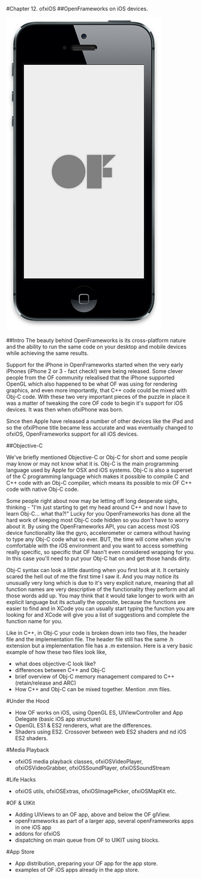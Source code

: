 #Chapter 12. ofxiOS
##OpenFrameworks on iOS devices.

![Figure 1: OF on iPhone.](images/ofxiOS_iPhone_sml.png "Figure 1: OF on iPhone.")

##Intro
The beauty behind OpenFrameworks is its cross-platform nature and the ability to run the same code on your desktop and mobile devices while achieving the same results.

Support for the iPhone in OpenFrameworks started when the very early iPhones (iPhone 2 or 3 - fact check!) were being released. Some clever people from the OF community relealised that the iPhone supported OpenGL which also happened to be what OF was using for rendering graphics, and even more importantly, that C++ code could be mixed with Obj-C code. With these two very important pieces of the puzzle in place it was a matter of tweaking the core OF code to begin it's support for iOS devices. It was then when ofxiPhone was born.

Since then Apple have released a number of other devices like the iPad and so the ofxiPhone title became less accurate and was eventually changed to ofxiOS, OpenFrameworks support for all iOS devices.


##Objective-C

We've briefly mentioned Objective-C or Obj-C for short and some people may know or may not know what it is. Obj-C is the main programming language used by Apple for OSX and iOS systems. Obj-C is also a superset of the C programming language which makes it possible to compile C and C++ code with an Obj-C compiler, which means its possible to mix OF C++ code with native Obj-C code.

Some people right about now may be letting off long desperate sighs, thinking - "I'm just starting to get my head around C++ and now I have to learn Obj-C... what tha?!" Lucky for you OpenFrameworks has done all the hard work of keeping most Obj-C code hidden so you don't have to worry about it. By using the OpenFrameworks API, you can access most iOS device functionality like the gyro, accelerometer or camera without having to type any Obj-C code what so ever. BUT, the time will come when you're comfortable with the iOS environment and you want to access something really specific, so specific that OF hasn't even considered wrapping for you. In this case you'll need to put your Obj-C hat on and get those hands dirty.

Obj-C syntax can look a little daunting when you first look at it. It certainly scared the hell out of me the first time I saw it. And you may notice its unusually very long which is due to it's very explicit nature, meaning that all function names are very descriptive of the functionality they perform and all those words add up. You may think that it would take longer to work with an explicit language but its actually the opposite, because the functions are easier to find and in XCode you can usually start typing the function you are looking for and XCode will give you a list of suggestions and complete the function name for you.

Like in C++, in Obj-C your code is broken down into two files, the header file and the implementation file. The header file still has the same .h extension but a implementation file has a .m extension. Here is a very basic example of how these two files look like,

- what does objective-C look like?
- differences between C++ and Obj-C
- brief overview of Obj-C memory management compared to C++ (retain/release and ARC)
- How C++ and Obj-C can be mixed together. Mention .mm files.


#Under the Hood
- How OF works on iOS, using OpenGL ES, UIViewController and App Delegate (basic iOS app structure)
- OpenGL ES1 & ES2 renderers, what are the differences.
- Shaders using ES2. Crossover between web ES2 shaders and nd iOS ES2 shaders.


#Media Playback
- ofxiOS media playback classes, ofxiOSVideoPlayer, ofxiOSVideoGrabber, ofxiOSSoundPlayer, ofxiOSSoundStream


#Life Hacks
- ofxiOS utils, ofxiOSExtras, ofxiOSImagePicker, ofxiOSMapKit etc.


#OF & UIKit
- Adding UIViews to an OF app, above and below the OF glView.
- openFrameworks as part of a larger app, several openFrameworks apps in one iOS app
- addons for ofxiOS
- dispatching on main queue from OF to UIKIT using blocks.


#App Store
- App distribution, preparing your OF app for the app store.
- examples of OF iOS apps already in the app store.

